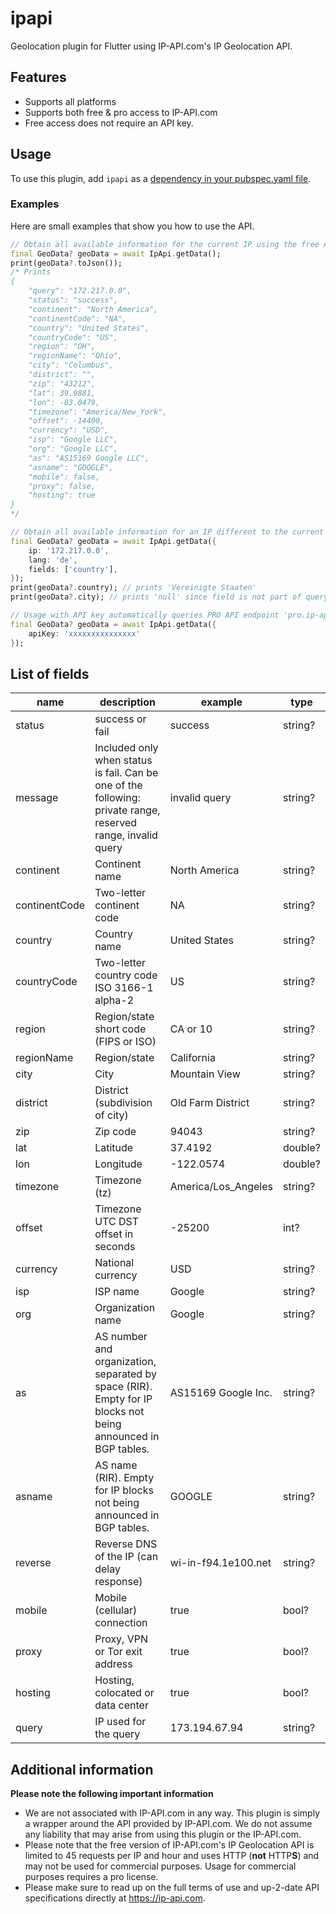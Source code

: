 # ipapi

Geolocation plugin for Flutter using IP-API.com's IP Geolocation API.

## Features

- Supports all platforms
- Supports both free & pro access to IP-API.com
- Free access does not require an API key.

## Usage

To use this plugin, add `ipapi` as a [dependency in your pubspec.yaml file](https://flutter.dev/docs/development/platform-integration/platform-channels).

### Examples

Here are small examples that show you how to use the API.

```dart
// Obtain all available information for the current IP using the free API
final GeoData? geoData = await IpApi.getData();
print(geoData?.toJson());
/* Prints
{
    "query": "172.217.0.0",
    "status": "success",
    "continent": "North America",
    "continentCode": "NA",
    "country": "United States",
    "countryCode": "US",
    "region": "OH",
    "regionName": "Ohio",
    "city": "Columbus",
    "district": "",
    "zip": "43212",
    "lat": 39.9881,
    "lon": -83.0479,
    "timezone": "America/New_York",
    "offset": -14400,
    "currency": "USD",
    "isp": "Google LLC",
    "org": "Google LLC",
    "as": "AS15169 Google LLC",
    "asname": "GOOGLE",
    "mobile": false,
    "proxy": false,
    "hosting": true
}
*/

// Obtain all available information for an IP different to the current IP using the free API, using German language and querying selected fields only
final GeoData? geoData = await IpApi.getData({
    ip: '172.217.0.0',
    lang: 'de',
    fields: ['country'],
});
print(geoData?.country); // prints 'Vereinigte Staaten'
print(geoData?.city); // prints 'null' since field is not part of query

// Usage with API key automatically queries PRO API endpoint 'pro.ip-api.com'
final GeoData? geoData = await IpApi.getData({
    apiKey: 'xxxxxxxxxxxxxxx'
});
```

## List of fields

| name          | description                                                                                                  | example             | type    |
| ------------- | ------------------------------------------------------------------------------------------------------------ | ------------------- | ------- |
| status        | success or fail                                                                                              | success             | string? |
| message       | Included only when status is fail. Can be one of the following: private range, reserved range, invalid query | invalid query       | string? |
| continent     | Continent name                                                                                               | North America       | string? |
| continentCode | Two-letter continent code                                                                                    | NA                  | string? |
| country       | Country name                                                                                                 | United States       | string? |
| countryCode   | Two-letter country code ISO 3166-1 alpha-2                                                                   | US                  | string? |
| region        | Region/state short code (FIPS or ISO)                                                                        | CA or 10            | string? |
| regionName    | Region/state                                                                                                 | California          | string? |
| city          | City                                                                                                         | Mountain View       | string? |
| district      | District (subdivision of city)                                                                               | Old Farm District   | string? |
| zip           | Zip code                                                                                                     | 94043               | string? |
| lat           | Latitude                                                                                                     | 37.4192             | double? |
| lon           | Longitude                                                                                                    | -122.0574           | double? |
| timezone      | Timezone (tz)                                                                                                | America/Los_Angeles | string? |
| offset        | Timezone UTC DST offset in seconds                                                                           | -25200              | int?    |
| currency      | National currency                                                                                            | USD                 | string? |
| isp           | ISP name                                                                                                     | Google              | string? |
| org           | Organization name                                                                                            | Google              | string? |
| as            | AS number and organization, separated by space (RIR). Empty for IP blocks not being announced in BGP tables. | AS15169 Google Inc. | string? |
| asname        | AS name (RIR). Empty for IP blocks not being announced in BGP tables.                                        | GOOGLE              | string? |
| reverse       | Reverse DNS of the IP (can delay response)                                                                   | wi-in-f94.1e100.net | string? |
| mobile        | Mobile (cellular) connection                                                                                 | true                | bool?   |
| proxy         | Proxy, VPN or Tor exit address                                                                               | true                | bool?   |
| hosting       | Hosting, colocated or data center                                                                            | true                | bool?   |
| query         | IP used for the query                                                                                        | 173.194.67.94       | string? |

## Additional information

**Please note the following important information**

- We are not associated with IP-API.com in any way. This plugin is simply a wrapper around the API provided by IP-API.com. We do not assume any liability that may arise from using this plugin or the IP-API.com.
- Please note that the free version of IP-API.com's IP Geolocation API is limited to 45 requests per IP and hour and uses HTTP (**not** HTTP**S**) and may not be used for commercial purposes. Usage for commercial purposes requires a pro license.
- Please make sure to read up on the full terms of use and up-2-date API specifications directly at https://ip-api.com.
